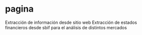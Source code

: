 # pagina
Extracción de información desde sitio web
Extracción de estados financieros desde sbif para el análisis de distintos mercados
